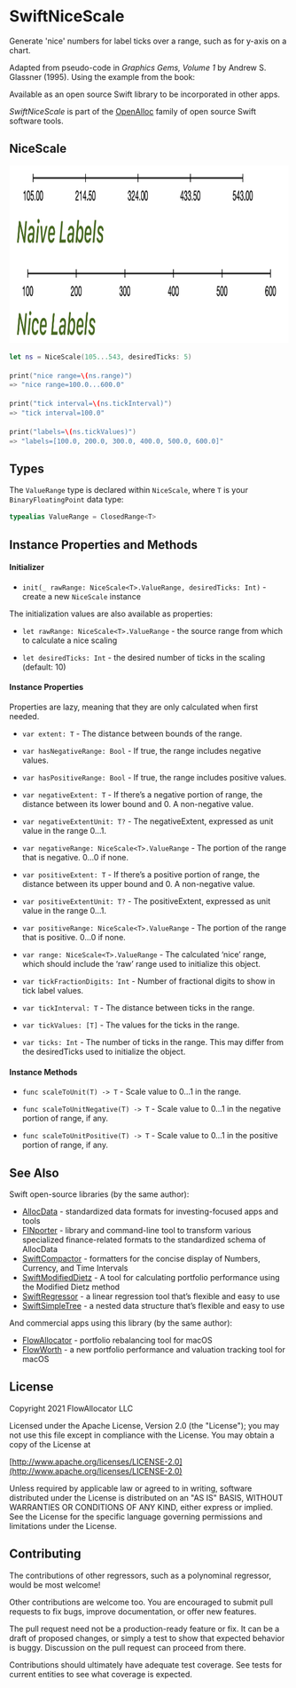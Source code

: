 # SwiftNiceScale

Generate 'nice' numbers for label ticks over a range, such as for y-axis on a chart.

Adapted from pseudo-code in *Graphics Gems, Volume 1* by Andrew S. Glassner (1995). Using the example from the book:

Available as an open source Swift library to be incorporated in other apps.

_SwiftNiceScale_ is part of the [OpenAlloc](https://github.com/openalloc) family of open source Swift software tools.

## NiceScale

<img src="https://github.com/openalloc/SwiftNiceScale/blob/main/Images/naive_nice.png" width="1049" height="319"/>

```swift
let ns = NiceScale(105...543, desiredTicks: 5)

print("nice range=\(ns.range)")
=> "nice range=100.0...600.0"

print("tick interval=\(ns.tickInterval)")
=> "tick interval=100.0"

print("labels=\(ns.tickValues)")
=> "labels=[100.0, 200.0, 300.0, 400.0, 500.0, 600.0]"
```

## Types

The `ValueRange` type is declared within `NiceScale`, where `T` is your `BinaryFloatingPoint` data type:

```swift
typealias ValueRange = ClosedRange<T>
```

## Instance Properties and Methods

#### Initializer

- `init(_ rawRange: NiceScale<T>.ValueRange, desiredTicks: Int)` - create a new `NiceScale` instance

The initialization values are also available as properties:

- `let rawRange: NiceScale<T>.ValueRange` - the source range from which to calculate a nice scaling

- `let desiredTicks: Int` - the desired number of ticks in the scaling (default: 10)

#### Instance Properties

Properties are lazy, meaning that they are only calculated when first needed.

- `var extent: T` - The distance between bounds of the range.

- `var hasNegativeRange: Bool` - If true, the range includes negative values.

- `var hasPositiveRange: Bool` - If true, the range includes positive values.

- `var negativeExtent: T` - If there’s a negative portion of range, the distance between its lower bound and 0. A non-negative value.

- `var negativeExtentUnit: T?` - The negativeExtent, expressed as unit value in the range 0…1.

- `var negativeRange: NiceScale<T>.ValueRange` - The portion of the range that is negative. 0…0 if none.

- `var positiveExtent: T` - If there’s a positive portion of range, the distance between its upper bound and 0. A non-negative value.

- `var positiveExtentUnit: T?` - The positiveExtent, expressed as unit value in the range 0…1.

- `var positiveRange: NiceScale<T>.ValueRange` - The portion of the range that is positive. 0…0 if none.

- `var range: NiceScale<T>.ValueRange` - The calculated ‘nice’ range, which should include the ‘raw’ range used to initialize this object.

- `var tickFractionDigits: Int` - Number of fractional digits to show in tick label values.

- `var tickInterval: T` - The distance between ticks in the range.

- `var tickValues: [T]` - The values for the ticks in the range.

- `var ticks: Int` - The number of ticks in the range. This may differ from the desiredTicks used to initialize the object.

#### Instance Methods

- `func scaleToUnit(T) -> T` - Scale value to 0…1 in the range. 

- `func scaleToUnitNegative(T) -> T` - Scale value to 0…1 in the negative portion of range, if any.

- `func scaleToUnitPositive(T) -> T` - Scale value to 0…1 in the positive portion of range, if any.

## See Also

Swift open-source libraries (by the same author):

* [AllocData](https://github.com/openalloc/AllocData) - standardized data formats for investing-focused apps and tools
* [FINporter](https://github.com/openalloc/FINporter) - library and command-line tool to transform various specialized finance-related formats to the standardized schema of AllocData
* [SwiftCompactor](https://github.com/openalloc/SwiftCompactor) - formatters for the concise display of Numbers, Currency, and Time Intervals
* [SwiftModifiedDietz](https://github.com/openalloc/SwiftModifiedDietz) - A tool for calculating portfolio performance using the Modified Dietz method
* [SwiftRegressor](https://github.com/openalloc/SwiftRegressor) - a linear regression tool that’s flexible and easy to use
* [SwiftSimpleTree](https://github.com/openalloc/SwiftSimpleTree) - a nested data structure that’s flexible and easy to use

And commercial apps using this library (by the same author):

* [FlowAllocator](https://flowallocator.app/FlowAllocator/index.html) - portfolio rebalancing tool for macOS
* [FlowWorth](https://flowallocator.app/FlowWorth/index.html) - a new portfolio performance and valuation tracking tool for macOS

## License

Copyright 2021 FlowAllocator LLC

Licensed under the Apache License, Version 2.0 (the "License"); you may not use this file except in compliance with the License. You may obtain a copy of the License at

[http://www.apache.org/licenses/LICENSE-2.0](http://www.apache.org/licenses/LICENSE-2.0)

Unless required by applicable law or agreed to in writing, software distributed under the License is distributed on an "AS IS" BASIS, WITHOUT WARRANTIES OR CONDITIONS OF ANY KIND, either express or implied. See the License for the specific language governing permissions and limitations under the License.

## Contributing

The contributions of other regressors, such as a polynominal regressor, would be most welcome!

Other contributions are welcome too. You are encouraged to submit pull requests to fix bugs, improve documentation, or offer new features. 

The pull request need not be a production-ready feature or fix. It can be a draft of proposed changes, or simply a test to show that expected behavior is buggy. Discussion on the pull request can proceed from there.

Contributions should ultimately have adequate test coverage. See tests for current entities to see what coverage is expected.
